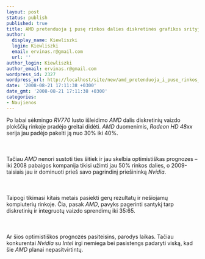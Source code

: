 ```yaml
---
layout: post
status: publish
published: true
title: AMD pretenduoja į pusę rinkos dalies diskretinės grafikos srityje
author:
  display_name: Kiewliszki
  login: Kiewliszki
  email: ervinas.r@gmail.com
  url: ''
author_login: Kiewliszki
author_email: ervinas.r@gmail.com
wordpress_id: 2327
wordpress_url: http://localhost/site/new/amd_pretenduoja_i_puse_rinkos_dalies_diskretines_grafikos_srityje/
date: '2008-08-21 17:11:38 +0300'
date_gmt: '2008-08-21 17:11:38 +0300'
categories:
- Naujienos
---
```

<p>Po labai sėkmingo <i>RV770</i> lusto išleidimo <i>AMD</i> dalis diskretinių vaizdo plokščių rinkoje pradėjo   greitai didėti. <i>AMD</i> duomenimis, <i>Radeon HD 48xx </i> serija jau padėjo pakelti ją nuo 30% iki 40%.<br />
<br><br />
<br>Tačiau <i>AMD</i> nenori sustoti ties šitiek ir jau skelbia optimistiškas prognozes – iki 2008 pabaigos kompanija tikisi užimti jau 50% rinkos dalies, o 2009-taisiais jau ir dominuoti prieš savo pagrindinį priešininką <i>Nvidia</i>.<br />
<br><br />
<br>Taipogi tikimasi kitais metais pasiekti gerų rezultatų ir nešiojamų kompiuterių rinkoje. Čia, pasak <i>AMD</i>, pavyks pagerinti santykį tarp diskretinių ir integruotų vaizdo sprendimų iki 35:65.<br />
<br><br />
<br>Ar šios optimistiškos prognozės pasiteisins, parodys laikas. Tačiau konkurentai <i>Nvidia</i> su <i>Intel</i> irgi nemiega bei pasistengs padaryti viską, kad šie <i>AMD</i> planai nepasitvirtintų. <br />
<br><br />
<br><br />
<br></p>
